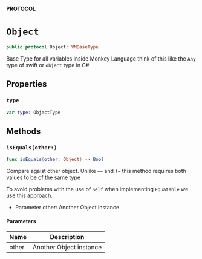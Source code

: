 **PROTOCOL**

# `Object`

```swift
public protocol Object: VMBaseType
```

Base Type for all variables inside Monkey Language
think of this like the `Any` type of swift or `object`
type in C#

## Properties
### `type`

```swift
var type: ObjectType
```

## Methods
### `isEquals(other:)`

```swift
func isEquals(other: Object) -> Bool
```

Compare agaist other object. Unlike `==` and `!=` this method requires
both values to be of the same type

To avoid problems with the use of `Self` when implementing
`Equatable` we use this approach.
- Parameter other: Another Object instance

#### Parameters

| Name | Description |
| ---- | ----------- |
| other | Another Object instance |